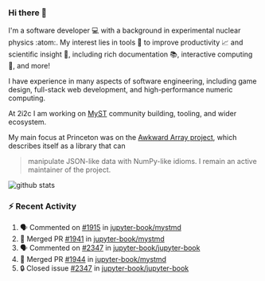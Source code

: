 ### Hi there 👋 

I'm a software developer 💻 with a background in experimental nuclear physics :atom:. My interest lies in tools :wrench: to improve productivity :chart_with_upwards_trend: and scientific insight :telescope:, including rich documentation 📚, interactive computing 🧮, and more! 

I have experience in many aspects of software engineering, including game design, full-stack web development, and high-performance numeric computing. 

At 2i2c I am working on [MyST](https://github.com/jupyter-book/mystmd) community building, tooling, and wider ecosystem. 

My main focus at Princeton was on the [Awkward Array project](awkward-array.org/), which describes itself as a library that can 
> manipulate JSON-like data with NumPy-like idioms. I remain an active maintainer of the project. 

![github stats](https://github-readme-stats.vercel.app/api?username=agoose77&show_icons=true&hide_rank=true&hide_title=true&bg_color=30,e76445,904e95&text_color=efe3ec&icon_color=efe3ec)
<!--
**agoose77/agoose77** is a ✨ _special_ ✨ repository because its `README.md` (this file) appears on your GitHub profile.

Here are some ideas to get you started:

- 🔭 I’m currently working on ...
- 🌱 I’m currently learning ...
- 👯 I’m looking to collaborate on ...
- 🤔 I’m looking for help with ...
- 💬 Ask me about ...
- 📫 How to reach me: ...
- 😄 Pronouns: ...
- ⚡ Fun fact: ...
-->

### :zap: Recent Activity

<!--START_SECTION:activity-->
1. 🗣 Commented on [#1915](https://github.com/jupyter-book/mystmd/pull/1915#issuecomment-2771637666) in [jupyter-book/mystmd](https://github.com/jupyter-book/mystmd)
2. 🎉 Merged PR [#1941](https://github.com/jupyter-book/mystmd/pull/1941) in [jupyter-book/mystmd](https://github.com/jupyter-book/mystmd)
3. 🗣 Commented on [#2347](https://github.com/jupyter-book/jupyter-book/issues/2347#issuecomment-2769738517) in [jupyter-book/jupyter-book](https://github.com/jupyter-book/jupyter-book)
4. 🎉 Merged PR [#1944](https://github.com/jupyter-book/mystmd/pull/1944) in [jupyter-book/mystmd](https://github.com/jupyter-book/mystmd)
5. 🔒 Closed issue [#2347](https://github.com/jupyter-book/jupyter-book/issues/2347) in [jupyter-book/jupyter-book](https://github.com/jupyter-book/jupyter-book)
<!--END_SECTION:activity-->
